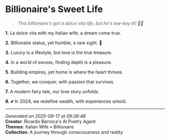 # Billionaire's Sweet Life

> *This billionaire's got a dolce vita life, but he's low-key lit! 🌟💸*

**1.** La dolce vita with my Italian wife, a dream come true.


**2.** Billionaire status, yet humble, a rare sight. 💎


**3.** Luxury is a lifestyle, but love is the true treasure.


**4.** In a world of excess, finding depth is a pleasure.


**5.** Building empires, yet home is where the heart thrives.


**6.** Together, we conquer, with passion that survives.


**7.** A modern fairy tale, our love story unfolds.


**8.** 💕 In 2024, we redefine wealth, with experiences untold.



---

*Generated on 2025-09-17 at 09:26:48*  
**Creator**: Ricardo Barroca's AI Poetry Agent  
**Themes**: Italian Wife • Billionaire  
**Collection**: A journey through consciousness and reality